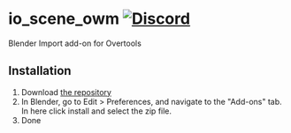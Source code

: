 # io_scene_owm [![Discord](https://img.shields.io/discord/346445737367699456.svg?label=&logo=discord&logoColor=ffffff&color=7389D8&labelColor=6A7EC2)](https://discord.gg/XM93ZdB)

Blender Import add-on for Overtools 

## Installation

1. Download [the repository](https://github.com/overtools/io_scene_owm/archive/develop.zip)
2. In Blender, go to Edit > Preferences, and navigate to the "Add-ons" tab. In here click install and select the zip file.
3. Done
